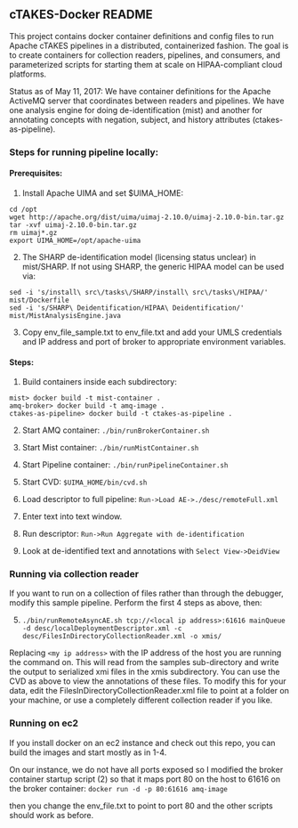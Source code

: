 ## cTAKES-Docker README

This project contains docker container definitions and config files to run
Apache cTAKES pipelines in a distributed, containerized fashion. The goal
is to create containers for collection readers, pipelines, and consumers,
and parameterized scripts for starting them at scale on HIPAA-compliant cloud
platforms.

Status as of May 11, 2017: We have container definitions for the Apache
ActiveMQ server that coordinates between readers and pipelines. We have
one analysis engine for doing de-identification (mist) and another for
annotating concepts with negation, subject, and history attributes (ctakes-as-pipeline).

### Steps for running pipeline locally:

#### Prerequisites:
1. Install Apache UIMA and set $UIMA_HOME:
```
cd /opt
wget http://apache.org/dist/uima/uimaj-2.10.0/uimaj-2.10.0-bin.tar.gz
tar -xvf uimaj-2.10.0-bin.tar.gz
rm uimaj*.gz
export UIMA_HOME=/opt/apache-uima
```

2. The SHARP de-identification model (licensing status unclear) in mist/SHARP. If not using SHARP, the generic HIPAA model can be used via:
```
sed -i 's/install\ src\/tasks\/SHARP/install\ src\/tasks\/HIPAA/' mist/Dockerfile
sed -i 's/SHARP\ Deidentification/HIPAA\ Deidentification/' mist/MistAnalysisEngine.java
```

3. Copy env_file_sample.txt to env_file.txt and add your UMLS credentials and IP
address and port of broker to appropriate environment variables.

#### Steps:
1. Build containers inside each subdirectory:
```
mist> docker build -t mist-container .
amq-broker> docker build -t amq-image .
ctakes-as-pipeline> docker build -t ctakes-as-pipeline .
```

2. Start AMQ container:
`./bin/runBrokerContainer.sh`

3. Start Mist container:
`./bin/runMistContainer.sh`

4. Start Pipeline container:
`./bin/runPipelineContainer.sh`

5. Start CVD:
`$UIMA_HOME/bin/cvd.sh`

6. Load descriptor to full pipeline:
`Run->Load AE->./desc/remoteFull.xml`

7. Enter text into text window.

8. Run descriptor: `Run->Run Aggregate with de-identification`

9. Look at de-identified text and annotations with `Select View->DeidView`


### Running via collection reader
If you want to run on a collection of files rather than through the debugger,
modify this sample pipeline. Perform the first 4 steps as above, then:

5. `./bin/runRemoteAsyncAE.sh tcp://<local ip address>:61616 mainQueue -d desc/localDeploymentDescriptor.xml -c desc/FilesInDirectoryCollectionReader.xml -o xmis/`

Replacing `<my ip address>` with the IP address of the host you are running the command on. This will read from the samples sub-directory and write the output to serialized xmi files in the xmis subdirectory. You can use the CVD as above to view the annotations of these files. To modify this for your data, edit the FilesInDirectoryCollectionReader.xml file to point at a folder on your machine, or use a completely different collection reader if you like.


### Running on ec2
If you install docker on an ec2 instance and check out this repo, you can build
the images and start mostly as in 1-4.

On our instance, we do not have all ports exposed so I modified the broker
container startup script (2) so that it maps port 80 on the host to 61616 on
the broker container:
`docker run -d -p 80:61616 amq-image`

then you change the env_file.txt to point to port 80 and the other scripts
should work as before.
